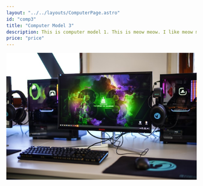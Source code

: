 ```yaml
---
layout: "../../layouts/ComputerPage.astro"
id: "comp3"
title: "Computer Model 3"
description: This is computer model 1. This is meow meow. I like meow meow.
price: "price"
---
```

![comp3](/src/pages/content/showcase/comp3.jpg)